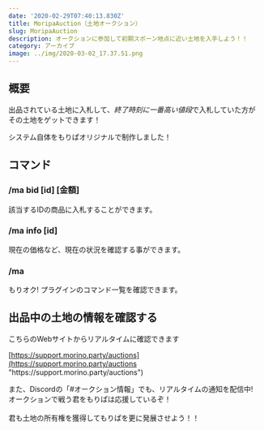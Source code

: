 ```yaml
---
date: '2020-02-29T07:40:13.830Z'
title: MoripaAuction（土地オークション）
slug: MoripaAuction
description: オークションに参加して初期スポーン地点に近い土地を入手しよう！！
category: アーカイブ
image: ../img/2020-03-02_17.37.51.png
---
```

## 概要

出品されている土地に入札して、*終了時刻に一番高い値段*で入札していた方が\
その土地をゲットできます！

システム自体をもりぱオリジナルで制作しました！

## コマンド

### **/ma bid \[id] \[金額]**

該当するIDの商品に入札することができます。

### /ma info \[id]

現在の価格など、現在の状況を確認する事ができます。

### /ma

もりオク! プラグインのコマンド一覧を確認できます。

## 出品中の土地の情報を確認する

こちらのWebサイトからリアルタイムに確認できます

[https://support.morino.party/auctions](https://support.morino.party/auctions "https\://support.morino.party/auctions")

また、Discordの「#オークション情報」でも、リアルタイムの通知を配信中!\
オークションで戦う君をもりぱは応援しているぞ！\
\
君も土地の所有権を獲得してもりぱを更に発展させよう！！
